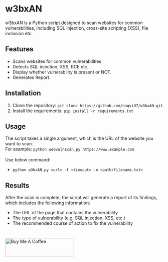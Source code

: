# w3bxAN

w3bxAN is a Python script designed to scan websites for common vulnerabilities, including SQL injection, cross-site scripting (XSS), file inclusion etc. 

## Features

- Scans websites for common vulnerabilities
- Detects SQL injection, XSS, RCE etc.
- Display whether vulnerability is present or NOT.
- Generates Report. 

## Installation

1. Clone the repository: `git clone https://github.com/naqviO7/w3bxAN.git`
2. Install the requirements: `pip install -r requirements.txt`

## Usage

The script takes a single argument, which is the URL of the website you want to scan.<br> 
For example: `python webvulnscan.py https://www.example.com`<br>
<br>Use below command:
- `python w3bxAN.py <url> -t <timeout> -o <path/filename.txt>`

## Results

After the scan is complete, the script will generate a report of its findings, which includes the following information:

- The URL of the page that contains the vulnerability
- The type of vulnerability (e.g. SQL injection, XSS, etc.)
- The recommended course of action to fix the vulnerability

#
<a href="https://www.buymeacoffee.com/naqviO7" target="_blank"><img src="https://cdn.buymeacoffee.com/buttons/v2/default-violet.png" alt="Buy Me A Coffee" style="height: 60px !important;width: 217px !important;" ></a>

